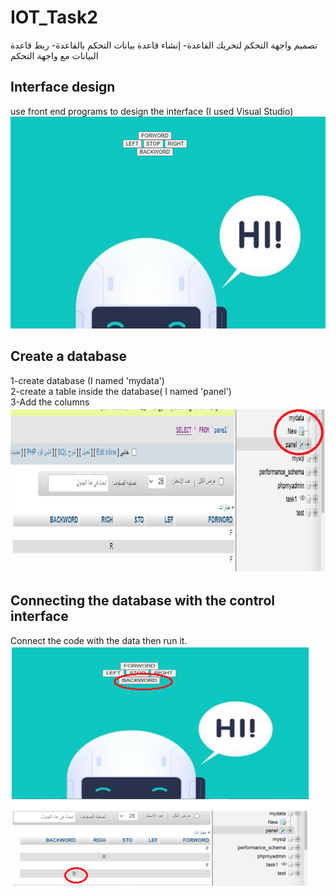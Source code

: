 # IOT_Task2
تصميم واجهة التحكم لتحريك القاعدة- إنشاء قاعدة بيانات التحكم بالقاعدة- ربط قاعدة البيانات مع واجهة التحكم

## Interface design 

use front end programs to design the interface (I used Visual Studio)  <br/>
![](images/Task2_interface.png)

## Create a database
1-create database (I named 'mydata') <br/>
2-create a table inside the database( I named 'panel') <br/>
3-Add the columns<br/> 
![](images/database.png)

## Connecting the database with the control interface
Connect the code with the data then run it.<br/>
![](images/connection.png)
